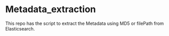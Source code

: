 # Metadata_extraction

This repo has the script to extract the Metadata using MD5 or filePath from Elasticsearch.
